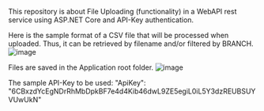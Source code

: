 This repository is about File Uploading (functionality) in a WebAPI rest service using ASP.NET Core and API-Key authentication.

Here is the sample format of a CSV file that will be processed when uploaded. Thus, it can be retrieved by filename and/or filtered by BRANCH.
![image](https://github.com/user-attachments/assets/ec43b9a0-db21-450e-934f-f72e5ce7d7af)

Files are saved in the Application root folder.
![image](https://github.com/user-attachments/assets/7e862ad1-b7d2-4063-b630-0f7b0869a952)

The sample API-Key to be used:
 "ApiKey": "6CBxzdYcEgNDrRhMbDpkBF7e4d4Kib46dwL9ZE5egiL0iL5Y3dzREUBSUYVUwUkN"
